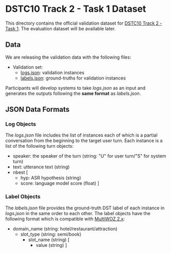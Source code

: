 # DSTC10 Track 2 - Task 1 Dataset

This directory contains the official validation dataset for [DSTC10 Track 2 - Task 1](../README.md).
The evaluation dataset will be available later.

## Data

We are releasing the validation data with the following files:

* Validation set:
  * [logs.json](val/logs.json): validation instances
  * [labels.json](val/labels.json): ground-truths for validation instances

Participants will develop systems to take *logs.json* as an input and generates the outputs following the **same format** as *labels.json*.

## JSON Data Formats

### Log Objects

The *logs.json* file includes the list of instances each of which is a partial conversation from the beginning to the target user turn.
Each instance is a list of the following turn objects:

* speaker: the speaker of the turn (string: "U" for user turn/"S" for system turn)
* text: utterance text (string)
* nbest 
  [
    * hyp: ASR hypothesis (string)
    * score: language model score (float)
  ]

### Label Objects

The *labels.json* file provides the ground-truth DST label of each instance in *logs.json* in the same order to each other.
The label objects have the following format which is compatible with [MultiWOZ 2.x](https://github.com/budzianowski/multiwoz):

* domain\_name (string: hotel/restaurant/attraction)
  * slot\_type (string: semi/book)
    * slot_name (string)
    [
      * value (string)
    ]
    
